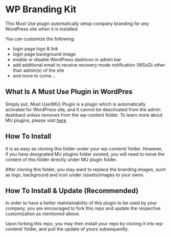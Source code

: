 # WP Branding Kit

This Must Use plugin automatically setup company branding for any WordPress site when it is installed.

You can customize the following:
- login page logo & link
- login page background image
- enable or disable WordPress dashicon in admin bar 
- add additional email to receive recovery mode notification (WSoD) other than admin(s) of the site
- and more to come...

## What Is A Must Use Plugin in WordPres
Simply put, Must Use(MU) Plugin is a plugin which is automatically activated for WordPress site, and it cannot be deactivated from the admin dashbard unless removes from the wp-content folder. To learn more about MU plugins, please visit [here](https://wordpress.org/support/article/must-use-plugins/)

## How To Install
It is as easy as cloning this folder under your wp-content/ folder. However, if you have designated MU plugins folder existed, you will need to move the content of this folder directly under MU plugin folder.

After cloning this folder, you may want to replace the branding images, such as logo, background and icon under /assets/images to your owns. 

## How To Install & Update (Recommended)
In order to have a better maintainability of this plugin to be used by your company, you are encouraged to fork this repo and update the respective customization as mentioned above.

Upon forking this repo, you may then install your repo by cloning it into wp-content/ folder, and pull the update of yours subsequently.
